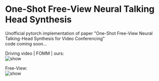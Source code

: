 # One-Shot Free-View Neural Talking Head Synthesis
Unofficial pytorch implementation of paper "One-Shot Free-View Neural Talking-Head Synthesis for Video Conferencing"  
code coming soon...

Driving video | FOMM | ours:    
![show](https://github.com/zhanglonghao1992/ReadmeImages/blob/master/images/081.gif) 

Free-View:  
![show](https://github.com/zhanglonghao1992/ReadmeImages/blob/master/images/concat.gif) 
